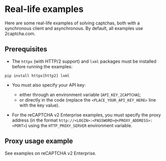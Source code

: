 
# Real-life examples
Here are some real-life examples of solving captchas, both with a synchronous client and asynchronous.
By default, all examples use 2captcha.com.

## Prerequisites
- The `httpx` (with HTTP/2 support) and `lxml` packages must be installed before running the examples:

```pip install httpx[http2] lxml```

- You must also specify your API key:
  - either through an environment variable (`API_KEY_2CAPTCHA`);
  - or directly in the code (replace the `<PLACE_YOUR_API_KEY_HERE>` line with the key value).

- For the reCAPTCHA v2 Enterprise examples, you must specify the proxy address (in the format `http://<LOGIN>:<PASSWORD>@<PROXY_ADDRESS>:<PORT>`) using the `HTTP_PROXY_SERVER` environment variable.

## Proxy usage example
See examples on reCAPTCHA v2 Enterprise.
